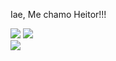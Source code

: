 Iae, Me chamo Heitor!!!

![](https://github-readme-stats.vercel.app/api?username=Keniche46&theme=dark&hide_border=false&include_all_commits=false&count_private=false)
![](https://github-readme-streak-stats.herokuapp.com/?user=Keniche46&theme=dark&hide_border=false)<br/>
![](https://github-readme-stats.vercel.app/api/top-langs/?username=Keniche46&theme=dark&hide_border=false&include_all_commits=false&count_private=false&layout=compact)
